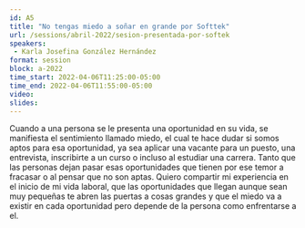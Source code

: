 ```yaml
---
id: A5
title: "No tengas miedo a soñar en grande por Softtek"
url: /sessions/abril-2022/sesion-presentada-por-softek
speakers:
 - Karla Josefina González Hernández
format: session
block: a-2022
time_start: 2022-04-06T11:25:00-05:00
time_end: 2022-04-06T11:55:00-05:00
video:
slides:
---
```


Cuando a una persona se le presenta una oportunidad en su vida,  se manifiesta el sentimiento llamado miedo, el cual te hace dudar si somos aptos para esa oportunidad, ya sea aplicar una vacante para un puesto, una entrevista, inscribirte a un curso o incluso al estudiar una carrera. Tanto que las personas dejan pasar esas oportunidades que tienen por ese temor a fracasar o al pensar que no son aptas. Quiero compartir mi experiencia en el inicio de mi vida laboral, que las oportunidades que llegan aunque sean muy pequeñas te abren las puertas a cosas grandes y que el miedo va a existir en cada oportunidad pero depende de la persona como enfrentarse a el. 
